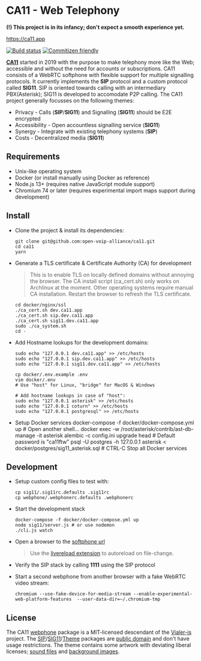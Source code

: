 # CA11 - Web Telephony

**(!) This project is in its infancy; don't expect a smooth experience yet.**

<https://ca11.app>

[![Build status](https://github.com/open-voip-alliance/ca11/workflows/test/badge.svg)](https://github.com/open-voip-alliance/ca11/actions?query=workflow%3Atest)
[![Commitizen friendly](https://img.shields.io/badge/commitizen-friendly-brightgreen.svg)](http://commitizen.github.io/cz-cli/)

**[CA11](https://github.com/open-voip-alliance/ca11)** started in 2019 with the
purpose to make telephony more like the Web; accessible and without the
need for accounts or subscriptions. CA11 consists of a WebRTC softphone
with flexible support for multiple signalling protocols. It currently
implements the **SIP** protocol and a custom protocol called **SIG11**.
SIP is oriented towards calling with an intermediary PBX(Asterisk);
SIG11 is developed to accomodate P2P calling. The CA11 project generally
focusses on the following themes:

- Privacy - Calls (**SIP**/**SIG11**) and Signalling (**SIG11**) should be E2E encrypted
- Accessibility - Open accountless signalling service (**SIG11**)
- Synergy - Integrate with existing telephony systems (**SIP**)
- Costs - Decentralized media (**SIG11**)

## Requirements

- Unix-like operating system
- Docker (or install manually using Docker as reference)
- Node.js 13+ (requires native JavaScript module support)
- Chromium 74 or later (requires experimental import maps support during development)

## Install

- Clone the project & install its dependencies:

      git clone git@github.com:open-voip-alliance/ca11.git
      cd ca11
      yarn

- Generate a TLS certificate & Certificate Authority (CA) for development

  > This is to enable TLS on locally defined domains without annoying the browser.
  > The CA install script (ca_cert.sh) only works on Archlinux at the moment.
  > Other operating systems require manual CA installation. Restart the browser
  > to refresh the TLS certificate.

      cd docker/nginx/ssl
      ./ca_cert.sh dev.ca11.app
      ./ca_cert.sh sip.dev.ca11.app
      ./ca_cert.sh sig11.dev.ca11.app
      sudo ./ca_system.sh
      cd -

- Add Hostname lookups for the development domains:

      sudo echo "127.0.0.1 dev.ca11.app" >> /etc/hosts
      sudo echo "127.0.0.1 sip.dev.ca11.app" >> /etc/hosts
      sudo echo "127.0.0.1 sig11.dev.ca11.app" >> /etc/hosts

      cp docker/.env.example .env
      vim docker/.env
      # Use "host" for Linux, "bridge" for MacOS & Windows

      # Add hostname lookups in case of "host":
      sudo echo "127.0.0.1 asterisk" >> /etc/hosts
      sudo echo "127.0.0.1 coturn" >> /etc/hosts
      sudo echo "127.0.0.1 postgresql" >> /etc/hosts

- Setup Docker services
      docker-compose -f docker/docker-compose.yml up
      # Open another shell...
      docker exec -w /root/asterisk/contrib/ast-db-manage -it asterisk alembic -c config.ini upgrade head
      # Default password is "ca11ftw"
      psql -U postgres -h 127.0.0.1 asterisk < docker/postgres/sig11_asterisk.sql
      # CTRL-C Stop all Docker services

## Development

- Setup custom config files to test with:

      cp sig11/.sig11rc.defaults .sig11rc
      cp webphone/.webphonerc.defaults .webphonerc

- Start the development stack

      docker-compose -f docker/docker-compose.yml up
      node sig11/server.js # or use nodemon
      ./cli.js watch

- Open a browser to the [softphone url](https://dev.ca11.app)

  > Use the [livereload extension](https://chrome.google.com/webstore/detail/livereload/jnihajbhpnppcggbcgedagnkighmdlei) to autoreload on file-change.
- Verify the SIP stack by calling **1111** using the SIP protocol
- Start a second webphone from another browser with a fake WebRTC video stream:

      chromium --use-fake-device-for-media-stream --enable-experimental-web-platform-features  --user-data-dir=~/.chromium-tmp

## License

The CA11 [webphone](/webphone/LICENSE) package is a MIT-licensed descendant
of the [Vialer-js](https://github.com/vialer/vialer-js) project. The [SIP](https://github.com/open-voip-alliance/ca11/blob/master/sip/LICENSE)/[SIG11](https://github.com/open-voip-alliance/ca11/blob/master/sig11/LICENSE)/[Theme](https://github.com/open-voip-alliance/ca11/blob/master/theme/LICENSE) packages are [public domain](https://unlicense.org/) and don't have usage restrictions. The theme contains some artwork with deviating liberal licenses; [sound files](https://github.com/open-voip-alliance/ca11/blob/master/theme/audio/LICENSE) and [background images](https://github.com/open-voip-alliance/ca11/blob/master/theme/img/LICENSE).
